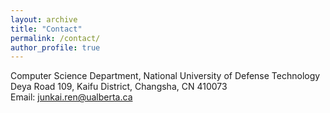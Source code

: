 ```yaml
---
layout: archive
title: "Contact"
permalink: /contact/
author_profile: true
---
```

Computer Science Department, National University of Defense Technology<br>
Deya Road 109, Kaifu District, Changsha, CN 410073<br>
Email: junkai.ren@ualberta.ca
